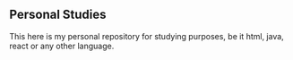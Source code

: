 ## Personal Studies
This here is my personal repository for studying purposes, be it html, java, react or any other language.
